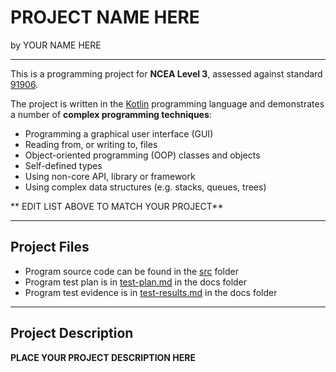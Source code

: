# PROJECT NAME HERE

by YOUR NAME HERE

---

This is a programming project for **NCEA Level 3**, assessed against standard [91906](as91906.pdf).

The project is written in the [Kotlin](https://kotlinlang.org) programming language and demonstrates a number of **complex programming techniques**:
- Programming a graphical user interface (GUI)
- Reading from, or writing to, files
- Object-oriented programming (OOP) classes and objects
- Self-defined types
- Using non-core API, library or framework 
- Using complex data structures (e.g. stacks, queues, trees)

** EDIT LIST ABOVE TO MATCH YOUR PROJECT**

---

## Project Files

- Program source code can be found in the [src](../src) folder
- Program test plan is in [test-plan.md](test-plan.md) in the docs folder
- Program test evidence is in [test-results.md](test-results.md) in the docs folder

---

## Project Description

**PLACE YOUR PROJECT DESCRIPTION HERE**

